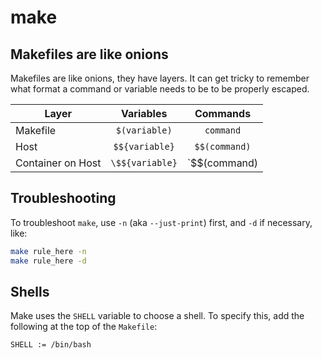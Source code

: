 # make
## Makefiles are like onions
Makefiles are like onions, they have layers.  It can get tricky to remember what format a command or variable needs to be to be properly escaped.

| Layer             | Variables       | Commands      |
| ----------------- | :-------------: | :-----------: |
| Makefile          | `$(variable)`   | `command`     |
| Host              | `$${variable}`  | `$$(command)` |
| Container on Host | `\$${variable}` | `\$$(command) |

## Troubleshooting
To troubleshoot `make`, use `-n` (aka `--just-print`) first, and `-d` if necessary, like:
```bash
make rule_here -n
make rule_here -d
```

## Shells
Make uses the `SHELL` variable to choose a shell. To specify this, add the following at the top of the `Makefile`:
```bash
SHELL := /bin/bash
```

